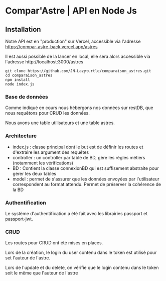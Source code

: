 # Compar'Astre | API en Node Js

## Installation
Notre API est en "production" sur Vercel, accessible via l'adresse https://compar-astre-back.vercel.app/astres

Il est aussi possible de la lancer en local, elle sera alors accessible via l'adresse http://localhost:3000/astres
```
git clone https://github.com/JN-Lazyturtle/comparaison_astres.git
cd comparaison_astres
npm install
node index.js
```
### Base de données
Comme indiqué en cours nous hébergons nos données sur restDB, que nous requêtons pour CRUD les données.

Nous avons une table utilisateurs et une table astres.

### Architecture
- index.js : classe principal dont le but est de définir les routes et d'extraire les argument des requêtes
- controller : un controller par table de BD, gère les règles métiers (notamment les vérifications)
- BD : Contient la classe connexionBD qui est suffisement abstraite pour gérer les deux tables
- model : permet de s'assurer que les données envoyées par l'utilisateur correspondent au format attendu. Permet de préserver la cohérence de la BD

### Authentification

Le système d'authentification a été fait avec les librairies passport et passport-jwt.

### CRUD
Les routes pour CRUD ont été mises en places.

Lors de la création, le login du user contenu dans le token est utilisé pour set l'auteur de l'astre.

Lors de l'update et du delete, on vérifie que le login contenu dans le token soit le même que l'auteur de l'astre
